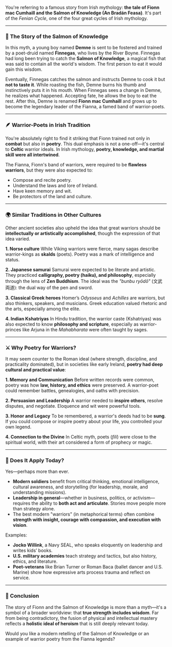 You're referring to a famous story from Irish mythology: **the tale of Fionn mac Cumhaill and the Salmon of Knowledge (An Bradán Feasa)**. It's part of the *Fenian Cycle*, one of the four great cycles of Irish mythology.

---

### 🔱 **The Story of the Salmon of Knowledge**

In this myth, a young boy named **Demne** is sent to be fostered and trained by a poet-druid named **Finnegas**, who lives by the River Boyne. Finnegas had long been trying to catch the **Salmon of Knowledge**, a magical fish that was said to contain all the world's wisdom. The first person to eat it would gain this wisdom.

Eventually, Finnegas catches the salmon and instructs Demne to cook it but **not to taste it**. While roasting the fish, Demne burns his thumb and instinctively puts it in his mouth. When Finnegas sees a change in Demne, he realizes what happened. Accepting fate, he allows the boy to eat the rest. After this, Demne is renamed **Fionn mac Cumhaill** and grows up to become the legendary leader of the Fianna, a famed band of warrior-poets.

---

### 🪶 **Warrior-Poets in Irish Tradition**

You're absolutely right to find it striking that Fionn trained not only in **combat** but also in **poetry**. This dual emphasis is not a one-off—it's central to **Celtic** warrior ideals. In Irish mythology, **poetry, knowledge, and martial skill were all intertwined**.

The Fianna, Fionn's band of warriors, were required to be **flawless warriors**, but they were also expected to:

* Compose and recite poetry.
* Understand the laws and lore of Ireland.
* Have keen memory and wit.
* Be protectors of the land and culture.

---

### 🌍 **Similar Traditions in Other Cultures**

Other ancient societies also upheld the idea that great warriors should be **intellectually or artistically accomplished**, though the expression of that idea varied.

**1. Norse culture**
While Viking warriors were fierce, many sagas describe warrior-kings as **skalds** (poets). Poetry was a mark of intelligence and status.

**2. Japanese samurai**
Samurai were expected to be literate and artistic. They practiced **calligraphy, poetry (haiku), and philosophy**, especially through the lens of **Zen Buddhism**. The ideal was the *"bunbu ryōdō"* (文武両道): the dual way of the pen and sword.

**3. Classical Greek heroes**
Homer’s *Odysseus* and *Achilles* are warriors, but also thinkers, speakers, and musicians. Greek education valued rhetoric and the arts, especially among the elite.

**4. Indian Kshatriyas**
In Hindu tradition, the warrior caste (Kshatriyas) was also expected to know **philosophy and scripture**, especially as warrior-princes like Arjuna in the *Mahabharata* were often taught by sages.

---

### ⚔️ Why Poetry for Warriors?

It may seem counter to the Roman ideal (where strength, discipline, and practicality dominated), but in societies like early Ireland, **poetry had deep cultural and practical value**:

**1. Memory and Communication**
Before written records were common, poetry was how **law, history, and ethics** were preserved. A warrior-poet could remember battles, genealogies, and oaths with precision.

**2. Persuasion and Leadership**
A warrior needed to **inspire others**, resolve disputes, and negotiate. Eloquence and wit were powerful tools.

**3. Honor and Legacy**
To be remembered, a warrior's deeds had to be **sung**. If you could compose or inspire poetry about your life, you controlled your own legend.

**4. Connection to the Divine**
In Celtic myth, poets (*filí*) were close to the spiritual world, with their art considered a form of prophecy or magic.

---

### 🧠 Does It Apply Today?

Yes—perhaps more than ever.

* **Modern soldiers** benefit from critical thinking, emotional intelligence, cultural awareness, and storytelling (for leadership, morale, and understanding missions).
* **Leadership in general**—whether in business, politics, or activism—requires the ability to **both act and articulate**. Stories move people more than strategy alone.
* The best modern "warriors" (in metaphorical terms) often combine **strength with insight, courage with compassion, and execution with vision**.

Examples:

* **Jocko Willink**, a Navy SEAL, who speaks eloquently on leadership and writes kids’ books.
* **U.S. military academies** teach strategy and tactics, but also history, ethics, and literature.
* **Poet-veterans** like Brian Turner or Roman Baca (ballet dancer and U.S. Marine) show how expressive arts process trauma and reflect on service.

---

### 📜 Conclusion

The story of Fionn and the Salmon of Knowledge is more than a myth—it's a symbol of a broader worldview: that **true strength includes wisdom**. Far from being contradictory, the fusion of physical and intellectual mastery reflects a **holistic ideal of heroism** that is still deeply relevant today.

Would you like a modern retelling of the Salmon of Knowledge or an example of warrior poetry from the Fianna legends?
